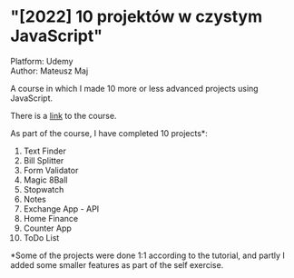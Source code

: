 # "[2022] 10 projektów w czystym JavaScript"

Platform: Udemy   
Author: Mateusz Maj  

A course in which I made 10 more or less advanced projects using JavaScript.

There is a [link](https://www.udemy.com/course/10-projektow-w-czystym-javascript-cz-1/) to the course.

As part of the course, I have completed 10 projects\*:

1. Text Finder
2. Bill Splitter
3. Form Validator
4. Magic 8Ball
5. Stopwatch
6. Notes
7. Exchange App - API
8. Home Finance
9. Counter App
10. ToDo List

\*Some of the projects were done 1:1 according to the tutorial, and partly I added some smaller features as part of the self exercise.
